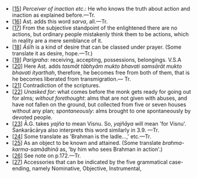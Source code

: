- [[15](#page--1-0)] *Perceiver of inaction etc*.: He who knows the truth about action and inaction as explained before.—Tr.
- [[16](#page--1-1)] Asṭ. adds this word *sarva*, all.—Tr.
- [[17](#page--1-2)] From the subjective standpoint of the enlightened there are no actions, but ordinary people mistakenly think them to be actions, which in reality are a mere semblance of it.
- [[18](#page--1-3)] *Āśīh* is a kind of desire that can be classed under prayer. (Some translate it as desire, hope.—Tr.)
- [[19](#page--1-4)] *Parigraha*: receiving, accepting, possessions, belongings. V.S.A
- [[20](#page--1-5)] Here Asṭ. adds *tasmāt tābhyām mukto bhavati samsārāt mukto bhavati ityarthah*, therefore, he becomes free from both of them, that is he becomes liberated from transmigration.— Tr.
- [[21](#page--1-6)] Contradiction of the scriptures.
- [[22](#page--1-7)] *Unasked for*: what comes before the monk gets ready for going out for alms; *without forethought*: alms that are not given with abuses, and have not fallen on the ground, but collected from five or seven houses without any plan; *spontaneously*: alms brought to one spontaneously by devoted people.
- [[23](#page--1-8)] Ā.G. takes *yajña* to mean Visnu. So, *yajñāya* will mean 'for Visnu'. Śankarācārya also interprets this word similarly in 3.9. —Tr.
- [[24](#page--1-9)] Some translate as 'Brahman is the ladle...,' etc.—Tr.
- [[25](#page--1-10)] As an object to be known and attained. (Some translate *brahma-karma-samādhinā* as, 'by him who sees Brahman in action'.)
- [[26](#page--1-11)] See note on p.172.—Tr.
- [[27](#page--1-12)] Accessories that can be indicated by the five grammatical case-ending, namely Nominative, Objective, Instrumental,